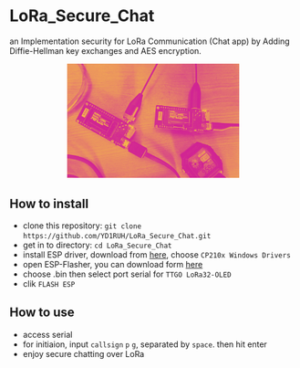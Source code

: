 # LoRa_Secure_Chat
an Implementation security for LoRa Communication (Chat app) by Adding Diffie-Hellman key exchanges and AES encryption.

<p align="center">
  <img src="https://github.com/YD1RUH/LoRa_Secure_Chat/blob/main/LoRa.jpg?raw=true" alt="LoRa Chat System" width="60%">
</p>

## How to install
- clone this repository: `git clone https://github.com/YD1RUH/LoRa_Secure_Chat.git`
- get in to directory: `cd LoRa_Secure_Chat`
- install ESP driver, download from [here](https://www.silabs.com/developer-tools/usb-to-uart-bridge-vcp-drivers?tab=downloads), choose `CP210x Windows Drivers`
- open ESP-Flasher, you can download form [here](https://github.com/Jason2866/ESP_Flasher/releases)
- choose .bin then select port serial for `TTGO LoRa32-OLED`
- clik `FLASH ESP`

## How to use
- access serial
- for initiaion, input `callsign` `p` `g`, separated by `space`. then hit enter
- enjoy secure chatting over LoRa
